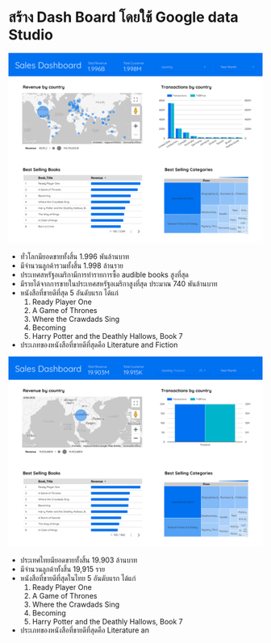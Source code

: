# สร้าง Dash Board โดยใช้ Google data Studio

![Dashboard-world.png](Dashboard-world.png)

- ทั่วโลกมียอดขายทั้งสิ้น 1.996 พันล้านบาท
- มีจำนวนลูกค้ารวมทั้งสิ้น 1.998 ล้านราย
- ประเทศสหรัฐอเมริกามีการทำรายการซื้อ audible books สูงที่สุด
- มีรายได้จากการขายในประเทศสหรัฐอเมริกาสูงที่สุด ประมาณ 740 พันล้านบาท
- หนังสือที่ขายดีที่สุด 5 อันดับแรก ได้แก่
    1. Ready Player One
    2. A Game of Thrones
    3. Where the Crawdads Sing
    4. Becoming
    5. Harry Potter and the Deathly Hallows, Book 7
- ประเภทของหนังสือที่ขายดีที่สุดคือ Literature and Fiction

![Dashboard-Thai.png](Dashboard-Thai.png)

- ประเทศไทยมียอดขายทั้งสิ้น 19.903 ล้านบาท
- มีจำนวนลูกค้าทั้งสิ้น 19,915 ราย
- หนังสือที่ขายดีที่สุดในไทย 5 อันดับแรก ได้แก่
    1. Ready Player One
    2. A Game of Thrones
    3. Where the Crawdads Sing
    4. Becoming
    5. Harry Potter and the Deathly Hallows, Book 7
- ประเภทของหนังสือที่ขายดีที่สุดคือ Literature an
